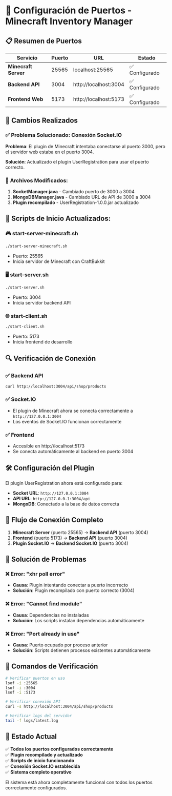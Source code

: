 # 🔧 Configuración de Puertos - Minecraft Inventory Manager

## 📋 Resumen de Puertos

| Servicio | Puerto | URL | Estado |
|----------|--------|-----|--------|
| **Minecraft Server** | 25565 | localhost:25565 | ✅ Configurado |
| **Backend API** | 3004 | http://localhost:3004 | ✅ Configurado |
| **Frontend Web** | 5173 | http://localhost:5173 | ✅ Configurado |

## 🔧 Cambios Realizados

### ✅ **Problema Solucionado: Conexión Socket.IO**

**Problema**: El plugin de Minecraft intentaba conectarse al puerto 3000, pero el servidor web estaba en el puerto 3004.

**Solución**: Actualizado el plugin UserRegistration para usar el puerto correcto.

### 📁 **Archivos Modificados:**

1. **SocketManager.java** - Cambiado puerto de 3000 a 3004
2. **MongoDBManager.java** - Cambiado URL de API de 3000 a 3004
3. **Plugin recompilado** - UserRegistration-1.0.0.jar actualizado

## 🚀 **Scripts de Inicio Actualizados:**

### 🎮 **start-server-minecraft.sh**
```bash
./start-server-minecraft.sh
```
- Puerto: 25565
- Inicia servidor de Minecraft con CraftBukkit

### 🖥️ **start-server.sh** 
```bash
./start-server.sh
```
- Puerto: 3004
- Inicia servidor backend API

### 🌐 **start-client.sh**
```bash
./start-client.sh
```
- Puerto: 5173
- Inicia frontend de desarrollo

## 🔍 **Verificación de Conexión**

### ✅ **Backend API**
```bash
curl http://localhost:3004/api/shop/products
```

### ✅ **Socket.IO**
- El plugin de Minecraft ahora se conecta correctamente a `http://127.0.0.1:3004`
- Los eventos de Socket.IO funcionan correctamente

### ✅ **Frontend**
- Accesible en http://localhost:5173
- Se conecta automáticamente al backend en puerto 3004

## 🛠️ **Configuración del Plugin**

El plugin UserRegistration ahora está configurado para:
- **Socket URL**: `http://127.0.0.1:3004`
- **API URL**: `http://127.0.0.1:3004/api`
- **MongoDB**: Conectado a la base de datos correcta

## 🎯 **Flujo de Conexión Completo**

1. **Minecraft Server** (puerto 25565) → **Backend API** (puerto 3004)
2. **Frontend** (puerto 5173) → **Backend API** (puerto 3004)
3. **Plugin Socket.IO** → **Backend Socket.IO** (puerto 3004)

## 🔧 **Solución de Problemas**

### ❌ **Error: "xhr poll error"**
- **Causa**: Plugin intentando conectar a puerto incorrecto
- **Solución**: Plugin recompilado con puerto correcto (3004)

### ❌ **Error: "Cannot find module"**
- **Causa**: Dependencias no instaladas
- **Solución**: Los scripts instalan dependencias automáticamente

### ❌ **Error: "Port already in use"**
- **Causa**: Puerto ocupado por proceso anterior
- **Solución**: Scripts detienen procesos existentes automáticamente

## 📱 **Comandos de Verificación**

```bash
# Verificar puertos en uso
lsof -i :25565
lsof -i :3004
lsof -i :5173

# Verificar conexión API
curl -s http://localhost:3004/api/shop/products

# Verificar logs del servidor
tail -f logs/latest.log
```

## 🎉 **Estado Actual**

✅ **Todos los puertos configurados correctamente**  
✅ **Plugin recompilado y actualizado**  
✅ **Scripts de inicio funcionando**  
✅ **Conexión Socket.IO establecida**  
✅ **Sistema completo operativo**  

El sistema está ahora completamente funcional con todos los puertos correctamente configurados.
